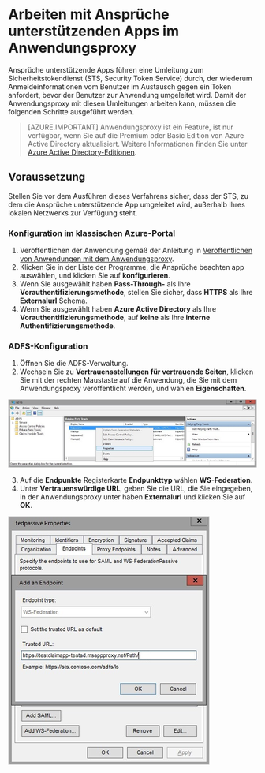 <properties
    pageTitle="Arbeiten mit Ansprüche unterstützenden Apps im Anwendungsproxy"
    description="Erläutert, wie Sie den Azure AD-Anwendungsproxy betriebsbereit machen."
    services="active-directory"
    documentationCenter=""
    authors="kgremban"
    manager="stevenpo"
    editor=""/>

<tags
    ms.service="active-directory"
    ms.workload="identity"
    ms.tgt_pltfrm="na"
    ms.devlang="na"
    ms.topic="article"
    ms.date="12/08/2015"
    ms.author="kgremban"/>



# Arbeiten mit Ansprüche unterstützenden Apps im Anwendungsproxy

Ansprüche unterstützende Apps führen eine Umleitung zum Sicherheitstokendienst (STS, Security Token Service) durch, der wiederum Anmeldeinformationen vom Benutzer im Austausch gegen ein Token anfordert, bevor der Benutzer zur Anwendung umgeleitet wird. Damit der Anwendungsproxy mit diesen Umleitungen arbeiten kann, müssen die folgenden Schritte ausgeführt werden.

> [AZURE.IMPORTANT] Anwendungsproxy ist ein Feature, ist nur verfügbar, wenn Sie auf die Premium oder Basic Edition von Azure Active Directory aktualisiert. Weitere Informationen finden Sie unter [Azure Active Directory-Editionen](active-directory-editions.md).


## Voraussetzung

Stellen Sie vor dem Ausführen dieses Verfahrens sicher, dass der STS, zu dem die Ansprüche unterstützende App umgeleitet wird, außerhalb Ihres lokalen Netzwerks zur Verfügung steht.


### Konfiguration im klassischen Azure-Portal

1. Veröffentlichen der Anwendung gemäß der Anleitung in [Veröffentlichen von Anwendungen mit dem Anwendungsproxy](active-directory-application-proxy-publish.md).
2. Klicken Sie in der Liste der Programme, die Ansprüche beachten app auswählen, und klicken Sie auf **konfigurieren**.
3. Wenn Sie ausgewählt haben **Pass-Through-** als Ihre **Vorauthentifizierungsmethode**, stellen Sie sicher, dass **HTTPS** als Ihre **Externalurl** Schema.
4. Wenn Sie ausgewählt haben **Azure Active Directory** als Ihre **Vorauthentifizierungsmethode**, auf **keine** als Ihre **interne Authentifizierungsmethode**.


### ADFS-Konfiguration

1. Öffnen Sie die ADFS-Verwaltung.
2. Wechseln Sie zu **Vertrauensstellungen für vertrauende Seiten**, klicken Sie mit der rechten Maustaste auf die Anwendung, die Sie mit dem Anwendungsproxy veröffentlicht werden, und wählen **Eigenschaften**.

![Vertrauensstellungen der vertrauenden Seite: mit der rechten Maustaste auf den App-Namen klicken – Screenshot](./media/active-directory-application-proxy-claims-aware-apps/appproxyrelyingpartytrust.png)

3. Auf die **Endpunkte** Registerkarte **Endpunkttyp** wählen **WS-Federation**.
4. Unter **Vertrauenswürdige URL**, geben Sie die URL, die Sie eingegeben, in der Anwendungsproxy unter haben **Externalurl** und klicken Sie auf **OK**.

![Hinzufügen eines Endpunkts – Wert "Vertrauenswürdige URL" festlegen – Screenshot](./media/active-directory-application-proxy-claims-aware-apps/appproxyendpointtrustedurl.png)


